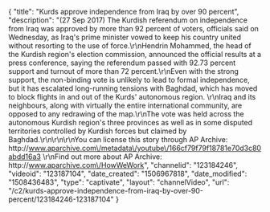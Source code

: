 {
    "title": "Kurds approve independence from Iraq by over 90 percent",
    "description": "(27 Sep 2017) The Kurdish referendum on independence from Iraq was approved by more than 92 percent of voters, officials said on Wednesday, as Iraq's prime minister vowed to keep his country united without resorting to the use of force.\r\nHendrin Mohammed, the head of the Kurdish region's election commission, announced the official results at a press conference, saying the referendum passed with 92.73 percent support and turnout of more than 72 percent.\r\nEven with the strong support, the non-binding vote is unlikely to lead to formal independence, but it has escalated long-running tensions with Baghdad, which has moved to block flights in and out of the Kurds' autonomous region. \r\nIraq and its neighbours, along with virtually the entire international community, are opposed to any redrawing of the map.\r\nThe vote was held across the autonomous Kurdish region's three provinces as well as in some disputed territories controlled by Kurdish forces but claimed by Baghdad.\r\n\r\n\r\nYou can license this story through AP Archive: http:\/\/www.aparchive.com\/metadata\/youtube\/166cf79f79f18781e70d3c80abdd16a3 \r\nFind out more about AP Archive: http:\/\/www.aparchive.com\/HowWeWork",
    "channelid": "123184246",
    "videoid": "123187104",
    "date_created": "1506967818",
    "date_modified": "1508436483",
    "type": "captivate",
    "layout": "channelVideo",
    "url": "\/c2\/kurds-approve-independence-from-iraq-by-over-90-percent\/123184246-123187104"
}